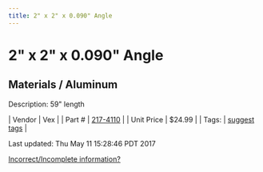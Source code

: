 ```yaml
---
title: 2" x 2" x 0.090" Angle
---
```


# 2" x 2" x 0.090" Angle
## Materials / Aluminum
Description: 	59" length 

| Vendor | Vex | 
| Part # | [217-4110](http://www.vexrobotics.com/vexpro/versaframe/versaframestock.html) | 
| Unit Price | $24.99 | 
| Tags: | [suggest tags](https://docs.google.com/forms/d/e/1FAIpQLSeWyY8v3RgOty-MyWmh9U0iivNYN_molChYyS-0U-o-kOAv_g/viewform) | 

Last updated: Thu May 11 15:28:46 PDT 2017

 [Incorrect/Incomplete information?](https://docs.google.com/forms/d/e/1FAIpQLSeWyY8v3RgOty-MyWmh9U0iivNYN_molChYyS-0U-o-kOAv_g/viewform)